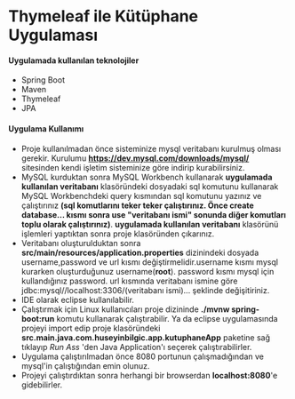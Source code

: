# Thymeleaf ile Kütüphane Uygulaması

#### Uygulamada kullanılan teknolojiler
- Spring Boot
- Maven
- Thymeleaf
- JPA

#### Uygulama Kullanımı
- Proje kullanılmadan önce sisteminize mysql veritabanı kurulmuş olması gerekir. Kurulumu **https://dev.mysql.com/downloads/mysql/** sitesinden kendi işletim sisteminize göre indirip kurabilirsiniz.
- MySQL kurduktan sonra MySQL Workbench kullanarak **uygulamada kullanılan veritabanı** klasöründeki dosyadaki sql komutunu kullanarak MySQL Workbenchdeki query kısmından sql komutunu yazınız ve çalıştırınız **(sql komutlarını teker teker çalıştırınız. Önce create database... kısmı sonra use "veritabanı ismi"  sonunda diğer komutları toplu olarak çalıştırınız)**. **uygulamada kullanılan veritabanı** klasörünü işlemleri yaptıktan sonra proje klasöründen çıkarınız.
- Veritabanı oluşturulduktan sonra **src/main/resources/application.properties** dizinindeki dosyada username,password ve url kısmı değiştirmelidir.username kısmı mysql kurarken oluşturduğunuz username(**root**). password kısmı mysql için kullandığınız password. url kısmında veritabanı ismine göre jdbc:mysql//localhost:3306/(veritabanı ismi)... şeklinde değişitiriniz.
- IDE olarak eclipse kullanılabilir. 
- Çalıştırmak için Linux kullanıcıları proje dizininde  **./mvnw spring-boot:run** komutu kullanarak çalıştırabilir. Ya da eclipse uygulamasında projeyi import edip proje klasöründeki **src.main.java.com.huseyinbilgic.app.kutuphaneApp** paketine sağ tıklayıp *Run Ass* 'den  Java Application'ı seçerek çalıştırabilirler.
- Uygulama çalıştırılmadan önce 8080 portunun çalışmadığından ve mysql'in çalıştığından emin olunuz.
- Projeyi çalıştırdıktan sonra herhangi bir browserdan **localhost:8080**'e gidebilirler.

